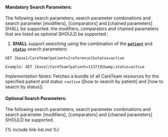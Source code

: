 


#### Mandatory Search Parameters:

The following search parameters, search parameter combinations and search parameter [modifiers], [comparators] and [chained parameters] SHALL be supported.  the  modifiers, comparators and chained parameters that are listed as optional SHOULD be supported.:


1. **SHALL** support searching using the combination of the **[`patient`](SearchParameter-us-core-careteam-patient.html)** and **[`status`](SearchParameter-us-core-careteam-status.html)** search parameters:

  `GET [base]/CareTeam?patient=[reference]&status=active`

    Example: GET [base]/CareTeam?patient=1137192&amp;status=active

  *Implementation Notes:* Fetches a bundle of all CareTeam resources for the specified patient and status =`active` ([how to search by patient] and [how to search by status])



#### Optional Search Parameters:

The following search parameters, search parameter combinations and search parameter [modifiers], [comparators] and [chained parameters] SHOULD be supported.


{% include link-list.md %}